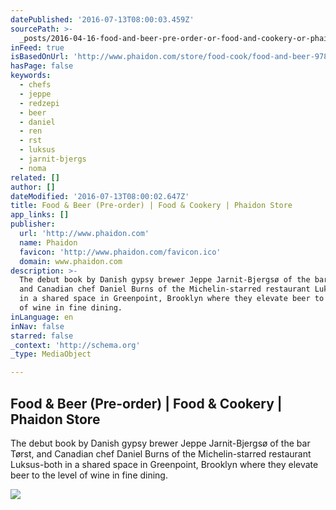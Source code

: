 ```yaml
---
datePublished: '2016-07-13T08:00:03.459Z'
sourcePath: >-
  _posts/2016-04-16-food-and-beer-pre-order-or-food-and-cookery-or-phaidon-store.md
inFeed: true
isBasedOnUrl: 'http://www.phaidon.com/store/food-cook/food-and-beer-9780714871059/'
hasPage: false
keywords:
  - chefs
  - jeppe
  - redzepi
  - beer
  - daniel
  - ren
  - rst
  - luksus
  - jarnit-bjergs
  - noma
related: []
author: []
dateModified: '2016-07-13T08:00:02.647Z'
title: Food & Beer (Pre-order) | Food & Cookery | Phaidon Store
app_links: []
publisher:
  url: 'http://www.phaidon.com'
  name: Phaidon
  favicon: 'http://www.phaidon.com/favicon.ico'
  domain: www.phaidon.com
description: >-
  The debut book by Danish gypsy brewer Jeppe Jarnit-Bjergsø of the bar Tørst,
  and Canadian chef Daniel Burns of the Michelin-starred restaurant Luksus-both
  in a shared space in Greenpoint, Brooklyn where they elevate beer to the level
  of wine in fine dining.
inLanguage: en
inNav: false
starred: false
_context: 'http://schema.org'
_type: MediaObject

---
```

<article style=""><h1>Food &amp; Beer (Pre-order) | Food &amp; Cookery | Phaidon Store</h1><p>The debut book by Danish gypsy brewer Jeppe Jarnit-Bjergsø of the bar Tørst, and Canadian chef Daniel Burns of the Michelin-starred restaurant Luksus-both in a shared space in Greenpoint, Brooklyn where they elevate beer to the level of wine in fine dining.</p><img src="http://www.phaidon.com/resource/9780714871059-620-new1.jpg" /></article>